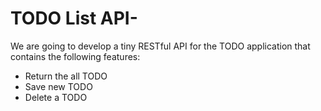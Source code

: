 # TODO List API-

We are going to develop a tiny RESTful API for the TODO application that contains the following features:

- Return the all TODO
- Save new TODO
- Delete a TODO
